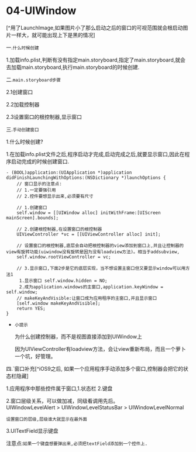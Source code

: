 # 04-UIWindow

[^用了LaunchImage,如果图片小了那么启动之后的窗口的可视范围就会根启动图片一样大，就可能出现上下是黑的情况]

一.`什么时候创建`

1.加载info.plist,判断有没有指定main.storyboard,指定了main.storyboard,就会去加载main.storyboard,执行main.storyboard的时候创建.

二.`main.storyboard步骤`

2.1创建窗口

2.2加载控制器

2.3设置窗口的根控制器,显示窗口

三.`手动创建窗口`

1.什么时候创建?

1.在加载info.plist文件之后,程序启动才完成,启动完成之后,就要显示窗口,因此在程序启动完成的时候创建窗口.

```objc
- (BOOL)application:(UIApplication *)application didFinishLaunchingWithOptions:(NSDictionary *)launchOptions {
    // 窗口显示的注意点:
    // 1.一定要强引用
    // 2.控件要想显示出来,必须要有尺寸

    // 1.创建窗口
    self.window = [[UIWindow alloc] initWithFrame:[UIScreen mainScreen].bounds];

    // 2.创建根控制器,在设置窗口的根控制器
    UIViewController *vc = [[UIViewController alloc] init];

    // 设置窗口的根控制器,底层会自动把根控制器的view添加到窗口上,并且让控制器的view有旋转功能(uiwindow没有旋转是因为没有loadview方法)。相当于addsubview,
    self.window.rootViewController = vc;

    // 3.显示窗口,下面2步是它的底层实现，当不想设置主窗口但又要显示window可以用方法1
     1.显示窗口 self.window.hidden = NO;
     2.成为application.windows的主窗口,application.keyWindow = self.window;
    // makeKeyAndVisible:让窗口成为应用程序的主窗口,并且显示窗口
    [self.window makeKeyAndVisible];
    return YES;
}
```

* `小提示`

  为什么创建控制器，而不是视图直接添加到UIWindow上

  因为UIViewController有loadview方法，会让view重新布局，而且一个萝卜一个坑，好管理。

四.`窗口补充[^iOS9之后, 如果一个应用程序手动添加多个窗口,控制器会把它的状态栏隐藏]

1.应用程序中那些控件属于窗口,1.状态栏 2.键盘

2.窗口层级关系，可以做加减，同级看调用先后。  
UIWindowLevelAlert &gt; UIWindowLevelStatusBar &gt; UIWindowLevelNormal

`设置窗口的层级,层级谁大就显示在最外面`

3.UITextField显示键盘

注意点:`如果一个键盘想要弹出来,必须把textField添加到一个控件上.`


